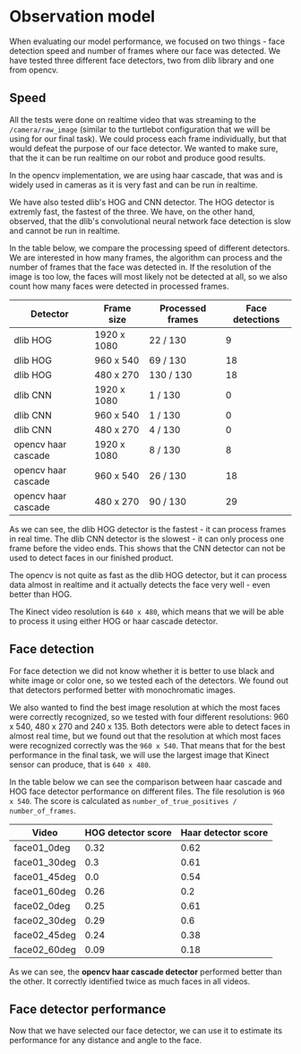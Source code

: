 # Observation model
When evaluating our model performance, we focused on two things - face detection speed and number of frames where our face was detected. We have tested three different face detectors, two from dlib library and one from opencv.

## Speed
All the tests were done on realtime video that was streaming to the `/camera/raw_image` (similar to the turtlebot configuration that we will be using for our final task). We could process each frame individually, but that would defeat the purpose of our face detector. We wanted to make sure, that the it can be run realtime on our robot and produce good results. 

In the opencv implementation, we are using haar cascade, that was and is widely used in cameras as it is very fast and can be run in realtime.

We have also tested dlib's HOG and CNN detector. The HOG detector is extremly fast, the fastest of the three. We have, on the other hand, observed, that the dlib's convolutional neural network face detection is slow and cannot be run in realtime.

In the table below, we compare the processing speed of different detectors. We are interested in how many frames, the algorithm can process and the number of frames that the face was detected in. If the resolution of the image is too low, the faces will most likely not be detected at all, so we also count how many faces were detected in processed frames.

| Detector | Frame size | Processed frames | Face detections |
| -------- | ---------- | ---------------- | --------------- |
| dlib HOG | 1920 x 1080 | 22 / 130 | 9 |
| dlib HOG | 960 x 540 | 69 / 130 | 18 |
| dlib HOG | 480 x 270 | 130 / 130 | 18 |
| dlib CNN | 1920 x 1080 | 1 / 130 | 0 |
| dlib CNN | 960 x 540 | 1 / 130 | 0 |
| dlib CNN | 480 x 270 | 4 / 130 | 0 |
| opencv haar cascade | 1920 x 1080 | 8 / 130 | 8 |
| opencv haar cascade | 960 x 540 | 26 / 130 | 18 |
| opencv haar cascade | 480 x 270 | 90 / 130 | 29 |

As we can see, the dlib HOG detector is the fastest - it can process frames in real time. The dlib CNN detector is the slowest - it can only process one frame before the video ends. This shows that the CNN detector can not be used to detect faces in our finished product.

The opencv is not quite as fast as the dlib HOG detector, but it can process data almost in realtime and it actually detects the face very well - even better than HOG.

The Kinect video resolution is `640 x 480`, which means that we will be able to process it using either HOG or haar cascade detector.

## Face detection
For face detection we did not know whether it is better to use black and white image or color one, so we tested each of the detectors. We found out that detectors performed better with monochromatic images.

We also wanted to find the best image resolution at which the most faces were correctly recognized, so we tested with four different resolutions: 960 x 540, 480 x 270 and 240 x 135. Both detectors were able to detect faces in almost real time, but we found out that the resolution at which most faces were recognized correctly was the `960 x 540`. That means that for the best performance in the final task, we will use the largest image that Kinect sensor can produce, that is `640 x 480`.

In the table below we can see the comparison between haar cascade and HOG face detector performance on different files. The file resolution is `960 x 540`. The score is calculated as `number_of_true_positives / number_of_frames`.

| Video | HOG detector score | Haar detector score |
| --- | --- | --- |
| face01_0deg | 0.32 | 0.62 |
| face01_30deg | 0.3 | 0.61 |
| face01_45deg | 0.0 | 0.54 |
| face01_60deg | 0.26 | 0.2 |
| face02_0deg | 0.25 | 0.61 |
| face02_30deg | 0.29 | 0.6 |
| face02_45deg | 0.24 | 0.38 |
| face02_60deg | 0.09 | 0.18 |

As we can see, the **opencv haar cascade detector** performed better than the other. It correctly identified twice as much faces in all videos.

## Face detector performance
Now that we have selected our face detector, we can use it to estimate its performance for any distance and angle to the face.